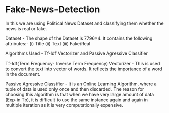 # Fake-News-Detection

In this we are using Political News Dataset and classifying them whether the news is real or fake.

Dataset - The shape of the Dataset is 7796×4. It contains the following attributes:-
(i) Title 
(ii) Text
(iii) Fake/Real

Algorithms Used - Tf-Idf Vectorizer and Passive Agressive Classifier

Tf-Idf(Term Frequency- Inverse Term Frequency) Vectorizer  - This is used to convert the text into vector of words. It reflects the importance of a word in the document.

Passive Agressive Classifier - It is an Online Learning Algorithm, where a tuple of data is used only once and then discarded. The reason for choosing this algorithm is that when we have very large amount of data (Exp-in Tb), it is difficult to use the same instance again and again in multiple iteration as it is very computationally  expensive.
